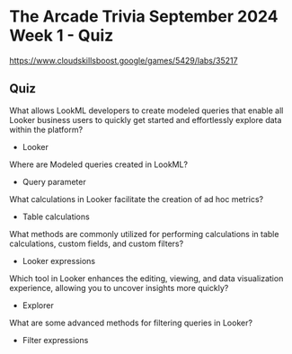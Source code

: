 # The Arcade Trivia September 2024 Week 1 - Quiz

https://www.cloudskillsboost.google/games/5429/labs/35217

## Quiz
What allows LookML developers to create modeled queries that enable all Looker business users to quickly get started and effortlessly explore data within the platform?
- Looker

Where are Modeled queries created in LookML?
- Query parameter

What calculations in Looker facilitate the creation of ad hoc metrics?
- Table calculations

What methods are commonly utilized for performing calculations in table calculations, custom fields, and custom filters?
- Looker expressions

Which tool in Looker enhances the editing, viewing, and data visualization experience, allowing you to uncover insights more quickly?
- Explorer

What are some advanced methods for filtering queries in Looker?
- Filter expressions